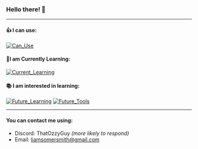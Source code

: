 ### Hello there! 👋

---

#### 👍 I can use: 
[![Can_Use](https://skillicons.dev/icons?i=py,vscode,neovim)](https://skillicons.dev)

#### 📑I am Currently Learning:
[![Current_Learning](https://skillicons.dev/icons?i=haskell)](https://skillicons.dev)

#### 📚 I am interested in learning: 
[![Future_Learning](https://skillicons.dev/icons?i=c,cpp,cs,java,rust,bash)](https://skillicons.dev)
[![Future_Tools](https://skillicons.dev/icons?i=git,visualstudio,dotnet,mysql,mongodb,docker,ps,blender,godot,unity,unreal,raspberrypi,arduino)](https://skillicons.dev)

---

#### You can contact me using:
- Discord: ThatOzzyGuy *(more likely to respond)*
- Email: liamsomersmith@gmail.com

